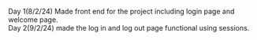 Day 1(8/2/24)
Made front end for the project including login page and welcome page.<br>
Day 2(9/2/24)
made the log in and log out page functional using sessions.
